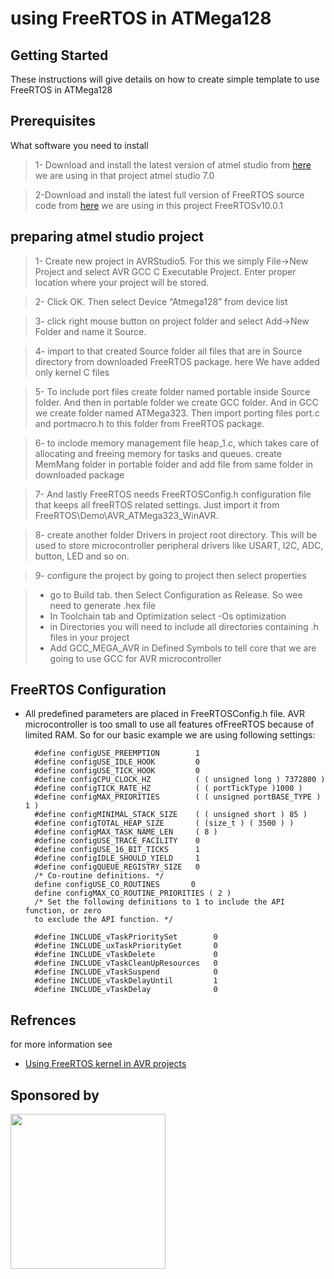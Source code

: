 # using FreeRTOS in ATMega128



## Getting Started

These instructions will give details on how to create simple template to use FreeRTOS in ATMega128

## Prerequisites

What software you need to install 


> 1- Download and install the latest version of atmel studio from [here](http://www.microchip.com/mplab/avr-support/atmel-studio-7)
 we are using in that project atmel studio 7.0
 

> 2-Download and install the latest full version of FreeRTOS source code from [here](https://www.freertos.org/a00104.html)
 we are using in this project FreeRTOSv10.0.1




## preparing atmel studio project
> 1- Create new project in AVRStudio5. For this we simply File->New Project and select AVR GCC C Executable Project. Enter proper location where your project will be stored.

> 2- Click OK. Then select Device “Atmega128” from device list

> 3- click right mouse button on project folder and select Add->New Folder and name it Source.

> 4- import to that created Source folder all files that are in Source directory from downloaded FreeRTOS package. here We have added only kernel C files

> 5- To include port files create folder named portable inside Source folder. And then in portable folder we create GCC folder. And in GCC we create folder named ATMega323. Then import porting files port.c and portmacro.h to this folder from FreeRTOS package.

> 6- to inclode memory management file heap_1.c, which takes care of allocating and freeing memory for tasks and queues. create MemMang folder in portable folder and add file from same folder in downloaded package

> 7- And lastly FreeRTOS needs FreeRTOSConfig.h configuration file that keeps all freeRTOS related settings. Just import it from FreeRTOS\Demo\AVR_ATMega323_WinAVR.

> 8- create another folder Drivers in project root directory. This will be used to store microcontroller peripheral drivers like USART, I2C, ADC, button, LED and so on.

> 9- configure the project by going to project then select properties
	 
  > * go to Build tab. then Select Configuration as Release. So wee need to generate .hex file
  > * In Toolchain tab and Optimization select -Os optimization
  > * in Directories you will need to include all directories containing .h files in your project
  > * Add GCC_MEGA_AVR in Defined Symbols to tell core that we are going to use GCC for AVR microcontroller
  
## FreeRTOS Configuration
* All predefined parameters are placed in FreeRTOSConfig.h file. AVR microcontroller is too small to use all features ofFreeRTOS because of limited RAM. So for our basic example we are using following settings:



		#define configUSE_PREEMPTION        1
		#define configUSE_IDLE_HOOK         0
		#define configUSE_TICK_HOOK         0
		#define configCPU_CLOCK_HZ          ( ( unsigned long ) 7372800 )
		#define configTICK_RATE_HZ          ( ( portTickType )1000 )
		#define configMAX_PRIORITIES        ( ( unsigned portBASE_TYPE ) 1 )
		#define configMINIMAL_STACK_SIZE    ( ( unsigned short ) 85 )
		#define configTOTAL_HEAP_SIZE       ( (size_t ) ( 3500 ) )
		#define configMAX_TASK_NAME_LEN     ( 8 )
		#define configUSE_TRACE_FACILITY    0
		#define configUSE_16_BIT_TICKS      1
		#define configIDLE_SHOULD_YIELD     1
		#define configQUEUE_REGISTRY_SIZE   0
		/* Co-routine definitions. */
		define configUSE_CO_ROUTINES       0
		define configMAX_CO_ROUTINE_PRIORITIES ( 2 )
		/* Set the following definitions to 1 to include the API function, or zero
		to exclude the API function. */
		
		#define INCLUDE_vTaskPrioritySet        0
		#define INCLUDE_uxTaskPriorityGet       0
		#define INCLUDE_vTaskDelete             0
		#define INCLUDE_vTaskCleanUpResources   0
		#define INCLUDE_vTaskSuspend            0
		#define INCLUDE_vTaskDelayUntil         1
		#define INCLUDE_vTaskDelay              0


## Refrences
for more information see 

* [Using FreeRTOS kernel in AVR projects](https://scienceprog.com/using-freertos-kernel-in-avr-projects/)

## Sponsored by
<a href = "https://the-diy-life.co">
<img src="https://the-diy-life.co/images/logo_diylife.jpg"  width="248" height="248">
</a>
		
